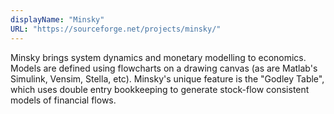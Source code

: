 ```yaml
---
displayName: "Minsky"
URL: "https://sourceforge.net/projects/minsky/"
---
```


Minsky brings system dynamics and monetary modelling to economics. Models are defined using flowcharts on a drawing canvas (as are Matlab's Simulink, Vensim, Stella, etc). Minsky's unique feature is the "Godley Table", which uses double entry bookkeeping to generate stock-flow consistent models of financial flows.